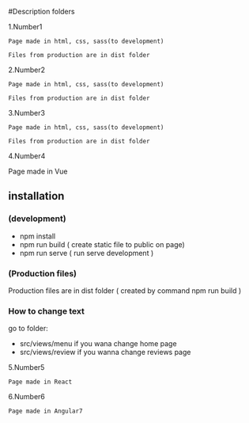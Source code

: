 

#Description folders

1.Number1 
```
Page made in html, css, sass(to development)

Files from production are in dist folder
```

2.Number2 
```
Page made in html, css, sass(to development)

Files from production are in dist folder
```

3.Number3 
```
Page made in html, css, sass(to development)

Files from production are in dist folder
```

4.Number4 

Page made in Vue

## installation

### (development)
- npm install 
- npm run build ( create static file to public on page)  
- npm run serve ( run serve development )

### (Production files)

Production files are in dist folder ( created by command npm run build )

### How to change text

go to folder: 

- src/views/menu   if you wana change home page
- src/views/review  if you wanna change reviews page


5.Number5 
```
Page made in React
```

6.Number6 
```
Page made in Angular7
```




